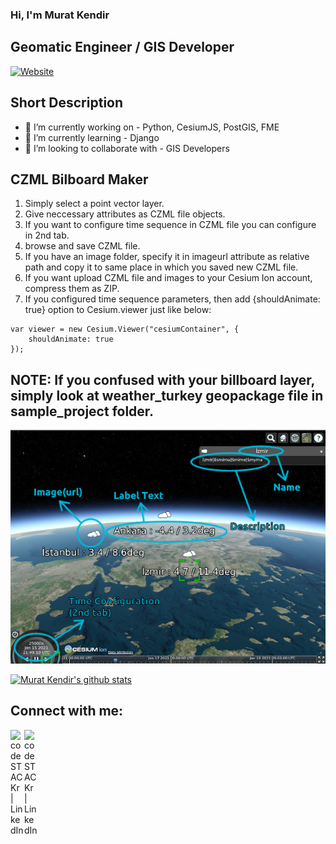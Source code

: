 ### Hi, I'm Murat Kendir
## Geomatic Engineer / GIS Developer
[![Website](https://img.shields.io/youtube/comments/-OQNriGf0PE?style=social)](https://www.youtube.com/watch?v=-OQNriGf0PE)
## Short Description
- 🔭 I’m currently working on - Python, CesiumJS, PostGIS, FME
- 🌱 I’m currently learning - Django
- 👯 I’m looking to collaborate with - GIS Developers

## CZML Bilboard Maker
1) Simply select a point vector layer.
2) Give neccessary attributes as CZML file objects.
3) If you want to configure time sequence in CZML file you can configure in 2nd tab.
4) browse and save CZML file.
5) If you have an image folder, specify it in imageurl attribute as relative path and copy it to same place in which you saved new CZML file.
6) If you want upload CZML file and images to your Cesium Ion account, compress them as ZIP.
7) If you configured time sequence parameters, then add {shouldAnimate: true} option to Cesium.viewer just like below:
```
var viewer = new Cesium.Viewer("cesiumContainer", {
    shouldAnimate: true
});
```
## NOTE: If you confused with your billboard layer, simply look at weather_turkey geopackage file in sample_project folder.
![Explanation of Attributes](/attributes_info.png)

<!-- Also feel free to update second URL to any URL -->
[![Murat Kendir's github stats](https://github-readme-stats.vercel.app/api?username=muratkendir&count_private=true&include_all_commits=true&theme=radical)](https://github.com/muratkendir)
## Connect with me:
<!--[<img align="left" alt="codeSTACKr.com" width="22px" src="https://raw.githubusercontent.com/iconic/open-iconic/master/svg/globe.svg" />][website]-->
<!--[<img align="left" alt="codeSTACKr | Twitter" width="22px" src="https://cdn.jsdelivr.net/npm/simple-icons@v3/icons/twitter.svg" />][twitter]-->
[<img align="left" alt="codeSTACKr | LinkedIn" width="22px" src="https://cdn.jsdelivr.net/npm/simple-icons@v3/icons/linkedin.svg" />][linkedin]
[<img align="left" alt="codeSTACKr | LinkedIn" width="22px" src="https://cdn.jsdelivr.net/npm/simple-icons@v3/icons/youtube.svg" />][youtube]
<br />
<!-- Optional if you have blogs -->
<!--## Latest blog posts:-->
<!-- BLOG-POST-LIST:START -->
<!-- BLOG-POST-LIST:END -->
<!-- This section you create this variables that are used above -->
<!--[website]: https://google.com-->
<!--[twitter]: https://twitter.com/indrajeet_nikam-->
[linkedin]: https://www.linkedin.com/in/murat-kendir-66a39731/
[youtube]: https://www.youtube.com/c/MURATKENDIR/videos

<!--created with help: https://fullyunderstood.com/how-to-create-beautiful-github-profile-readmemd/-->